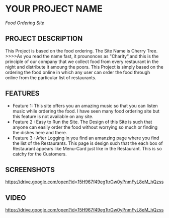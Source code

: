 # YOUR PROJECT NAME
*Food Ordering Site*

## PROJECT DESCRIPTION
This Project is based on the food ordering. The Site Name is Cherry Tree. >>>>As you read the name fast, it prounonces as "Charity",and this is the principle of our company that we collect food from every restaurant in the night and distribute it amoung the poors.
This Project is simply based on the ordering the food online in which any user can order the food through online from the particular list of restaurants.

## FEATURES

* Feature 1: This site offers you an amazing music so that you can listen music while ordering the food. I have seen many food ordering site but this feature is not available on any site.
* Feature 2 : Easy to Run the Site. The Design of this Site is such that anyone can easily order the food without worrying so much or finding the dishes here and there.
* Feature 3 : After Logging in you find an amanzing page where you find the list of the Restaurants. This page is design such that the each box of Restaurant appears like Menu-Card just like in the Restaurant. This is so catchy for the Customers.

## SCREENSHOTS
https://drive.google.com/open?id=15H967f49eg1trGw0yPnmFyL8eM_hQzss


## VIDEO
https://drive.google.com/open?id=15H967f49eg1trGw0yPnmFyL8eM_hQzss

